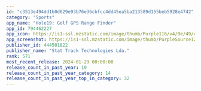 ```yaml
---
id: "c3513e494dd1b0d629e93b76e36cbfcc4dd45ea5ba213589d155beb5928e4742"
category: "Sports"
app_name: "Hole19: Golf GPS Range Finder"
app_id: 794462227
app_icon: https://is1-ssl.mzstatic.com/image/thumb/Purple116/v4/9e/49/cb/9e49cb02-6db2-b78e-a4bf-e84843be5dfb/AppIcon-0-0-1x_U007emarketing-0-5-0-85-220.png/1024x1024bb.png
app_screenshot: https://is1-ssl.mzstatic.com/image/thumb/PurpleSource126/v4/21/cd/ea/21cdea66-e08b-a1bb-6dc7-319a890d41ea/83cf7485-fb30-4d70-9ed1-fefe79e1bb54_AppStore_6_5_01.jpg/1242x2688bb.png
publisher_id: 444501822
publisher_name: "Stat Track Technologies Lda."
rank: 571
most_recent_release: 2024-01-29 00:00:00
release_count_in_past_year: 19
release_count_in_past_year_category: 14
release_count_in_past_year_top_in_category: 32
---
```

